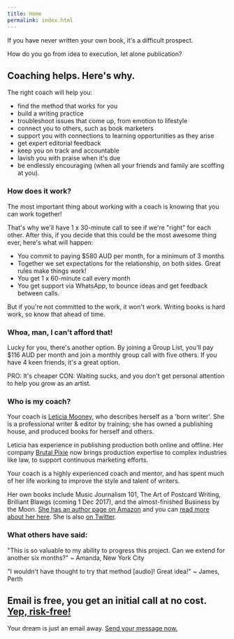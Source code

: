 ```yaml
---
title: Home
permalink: index.html
---
```

If you have never written your own book, it's a difficult prospect. 

How do you go from idea to execution, let alone publication? 

## Coaching helps. Here's why.
The right coach will help you:

* find the method that works for you
* build a writing practice
* troubleshoot issues that come up, from emotion to lifestyle
* connect you to others, such as book marketers
* support you with connections to learning opportunities as they arise
* get expert editorial feedback 
* keep you on track and accountable
* lavish you with praise when it's due
* be endlessly encouraging (when all your friends and family are scoffing at you).

### How does it work?

The most important thing about working with a coach is knowing that you can work together! 

That's why we'll have 1 x 30-minute call to see if we're "right" for each other. After this, if you decide that this could be the most awesome thing ever, here's what will happen:

* You commit to paying $580 AUD per month, for a minimum of 3 months
* Together we set expectations for the relationship, on both sides. Great rules make things work!
* You get 1 x 60-minute call every month
* You get support via WhatsApp, to bounce ideas and get feedback between calls.

But if you're not committed to the work, it won't work. Writing books is hard work, so know that ahead of time.

### Whoa, man, I can't afford that!

Lucky for you, there's another option. By joining a Group List, you'll pay $116 AUD per month and join a monthly group call with five others. If you have 4 keen friends, it's a great option.

PRO: It's cheaper
CON: Waiting sucks, and you don't get personal attention to help you grow as an artist.

### Who is my coach?

Your coach is [Leticia Mooney](http://biodagar.com/about), who describes herself as a 'born writer'. She is a professional writer & editor by training; she has owned a publishing house, and produced books for herself and others.

Leticia has experience in publishing production both online and offline. Her company [Brutal Pixie](https://brutalpixie.com) now brings production expertise to complex industries like law, to support continuous marketing efforts. 

Your coach is a highly experienced coach and mentor, and has spent much of her life working to improve the style and talent of writers.

Her own books include Music Journalism 101, The Art of Postcard Writing, Brilliant Blawgs (coming 1 Dec 2017), and the almost-finished Business by the Moon. [She has an author page on Amazon](https://www.amazon.com/Leticia-Supple/e/B071GTJNC9) and you can [read more about her here](http://biodagar.com). She is also [on Twitter](http://twitter.com/biodagar).

### What others have said:

"This is so valuable to my ability to progress this project. Can we extend for another six months?" ~ Amanda, New York City

"I wouldn't have thought to try that method [audio]! Great idea!" ~ James, Perth</blockquote>

## Email is free, you get an initial call at no cost. [Yep, risk-free!](https://brutalpixie.typeform.com/to/n55yGQ)

Your dream is just an email away. [Send your message now.](https://brutalpixie.typeform.com/to/n55yGQ)
